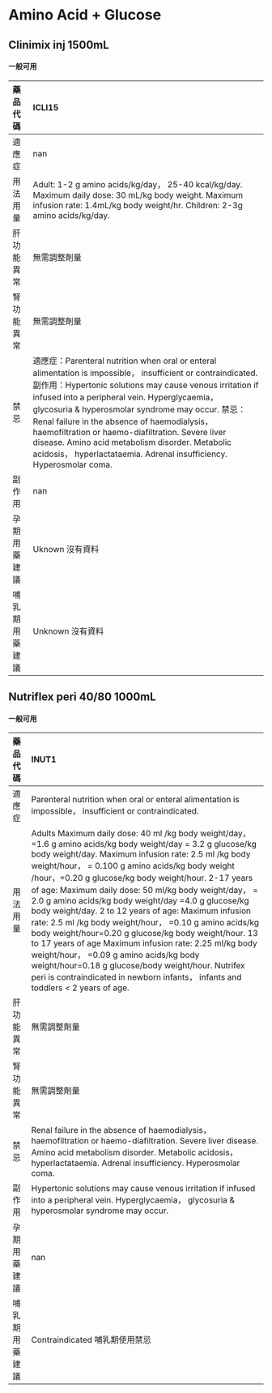 # Amino Acid + Glucose

## Clinimix inj 1500mL

#### 一般可用

| 藥品代碼       | ICLI15                                                                                                                                                                                                                                                                                                                                                                                                                                                                                                          |
|:---------------|:----------------------------------------------------------------------------------------------------------------------------------------------------------------------------------------------------------------------------------------------------------------------------------------------------------------------------------------------------------------------------------------------------------------------------------------------------------------------------------------------------------------|
| 適應症         | nan                                                                                                                                                                                                                                                                                                                                                                                                                                                                                                             |
| 用法用量       | Adult: 1-2 g amino acids/kg/day， 25-40 kcal/kg/day. Maximum daily dose: 30 mL/kg body weight. Maximum infusion rate: 1.4mL/kg body weight/hr. Children: 2-3g amino acids/kg/day.                                                                                                                                                                                                                                                                                                                               |
| 肝功能異常     | 無需調整劑量                                                                                                                                                                                                                                                                                                                                                                                                                                                                                                    |
| 腎功能異常     | 無需調整劑量                                                                                                                                                                                                                                                                                                                                                                                                                                                                                                    |
| 禁忌           | 適應症：Parenteral nutrition when oral or enteral alimentation is impossible， insufficient or contraindicated. 副作用：Hypertonic solutions may cause venous irritation if infused into a peripheral vein. Hyperglycaemia， glycosuria & hyperosmolar syndrome may occur. 禁忌：Renal failure in the absence of haemodialysis， haemofiltration or haemo-diafiltration. Severe liver disease. Amino acid metabolism disorder. Metabolic acidosis， hyperlactataemia. Adrenal insufficiency. Hyperosmolar coma. |
| 副作用         | nan                                                                                                                                                                                                                                                                                                                                                                                                                                                                                                             |
| 孕期用藥建議   | Uknown 沒有資料                                                                                                                                                                                                                                                                                                                                                                                                                                                                                                 |
| 哺乳期用藥建議 | Unknown 沒有資料                                                                                                                                                                                                                                                                                                                                                                                                                                                                                                |

## Nutriflex peri 40/80 1000mL

#### 一般可用

| 藥品代碼       | INUT1                                                                                                                                                                                                                                                                                                                                                                                                                                                                                                                                                                                                                                                                                                                                                                                                                      |
|:---------------|:---------------------------------------------------------------------------------------------------------------------------------------------------------------------------------------------------------------------------------------------------------------------------------------------------------------------------------------------------------------------------------------------------------------------------------------------------------------------------------------------------------------------------------------------------------------------------------------------------------------------------------------------------------------------------------------------------------------------------------------------------------------------------------------------------------------------------|
| 適應症         | Parenteral nutrition when oral or enteral alimentation is impossible， insufficient or contraindicated.                                                                                                                                                                                                                                                                                                                                                                                                                                                                                                                                                                                                                                                                                                                    |
| 用法用量       | Adults Maximum daily dose: 40 ml /kg body weight/day， =1.6 g amino acids/kg body weight/day = 3.2 g glucose/kg body weight/day. Maximum infusion rate: 2.5 ml /kg body weight/hour， = 0.100 g amino acids/kg body weight /hour，=0.20 g glucose/kg body weight/hour. 2-17 years of age: Maximum daily dose: 50 ml/kg body weight/day， = 2.0 g amino acids/kg body weight/day =4.0 g glucose/kg body weight/day. 2 to 12 years of age: Maximum infusion rate: 2.5 ml /kg body weight/hour， =0.10 g amino acids/kg body weight/hour=0.20 g glucose/kg body weight/hour. 13 to 17 years of age Maximum infusion rate: 2.25 ml/kg body weight/hour， =0.09 g amino acids/kg body weight/hour=0.18 g glucose/body weight/hour. Nutrifex peri is contraindicated in newborn infants， infants and toddlers < 2 years of age. |
| 肝功能異常     | 無需調整劑量                                                                                                                                                                                                                                                                                                                                                                                                                                                                                                                                                                                                                                                                                                                                                                                                               |
| 腎功能異常     | 無需調整劑量                                                                                                                                                                                                                                                                                                                                                                                                                                                                                                                                                                                                                                                                                                                                                                                                               |
| 禁忌           | Renal failure in the absence of haemodialysis， haemofiltration or haemo-diafiltration. Severe liver disease. Amino acid metabolism disorder. Metabolic acidosis， hyperlactataemia. Adrenal insufficiency. Hyperosmolar coma.                                                                                                                                                                                                                                                                                                                                                                                                                                                                                                                                                                                             |
| 副作用         | Hypertonic solutions may cause venous irritation if infused into a peripheral vein. Hyperglycaemia， glycosuria & hyperosmolar syndrome may occur.                                                                                                                                                                                                                                                                                                                                                                                                                                                                                                                                                                                                                                                                         |
| 孕期用藥建議   | nan                                                                                                                                                                                                                                                                                                                                                                                                                                                                                                                                                                                                                                                                                                                                                                                                                        |
| 哺乳期用藥建議 | Contraindicated 哺乳期使用禁忌                                                                                                                                                                                                                                                                                                                                                                                                                                                                                                                                                                                                                                                                                                                                                                                             |

